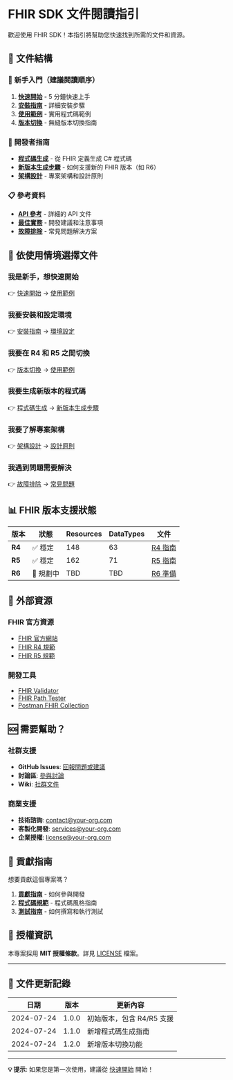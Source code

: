 # FHIR SDK 文件閱讀指引

歡迎使用 FHIR SDK！本指引將幫助您快速找到所需的文件和資源。

## 📖 文件結構

### 🚀 新手入門（建議閱讀順序）

1. **[快速開始](quick-start.md)** - 5 分鐘快速上手
2. **[安裝指南](installation.md)** - 詳細安裝步驟
3. **[使用範例](usage-examples.md)** - 實用程式碼範例
4. **[版本切換](version-switching.md)** - 無縫版本切換指南

### 🔧 開發者指南

- **[程式碼生成](code-generation.md)** - 從 FHIR 定義生成 C# 程式碼
- **[新版本生成步驟](new-version-generation.md)** - 如何支援新的 FHIR 版本（如 R6）
- **[架構設計](architecture.md)** - 專案架構和設計原則

### 📋 參考資料

- **[API 參考](api/)** - 詳細的 API 文件
- **[最佳實務](best-practices.md)** - 開發建議和注意事項
- **[故障排除](troubleshooting.md)** - 常見問題解決方案

## 🎯 依使用情境選擇文件

### 我是新手，想快速開始
👉 [快速開始](quick-start.md) → [使用範例](usage-examples.md)

### 我要安裝和設定環境
👉 [安裝指南](installation.md) → [環境設定](environment-setup.md)

### 我要在 R4 和 R5 之間切換
👉 [版本切換](version-switching.md) → [使用範例](usage-examples.md)

### 我要生成新版本的程式碼
👉 [程式碼生成](code-generation.md) → [新版本生成步驟](new-version-generation.md)

### 我要了解專案架構
👉 [架構設計](architecture.md) → [設計原則](design-principles.md)

### 我遇到問題需要解決
👉 [故障排除](troubleshooting.md) → [常見問題](faq.md)

## 📊 FHIR 版本支援狀態

| 版本 | 狀態 | Resources | DataTypes | 文件 |
|------|------|-----------|-----------|------|
| **R4** | ✅ 穩定 | 148 | 63 | [R4 指南](r4-guide.md) |
| **R5** | ✅ 穩定 | 162 | 71 | [R5 指南](r5-guide.md) |
| **R6** | 🚧 規劃中 | TBD | TBD | [R6 準備](r6-preparation.md) |

## 🔗 外部資源

### FHIR 官方資源
- [FHIR 官方網站](https://www.hl7.org/fhir/)
- [FHIR R4 規範](https://www.hl7.org/fhir/R4/)
- [FHIR R5 規範](https://www.hl7.org/fhir/R5/)

### 開發工具
- [FHIR Validator](https://confluence.hl7.org/display/FHIR/Using+the+FHIR+Validator)
- [FHIR Path Tester](http://hl7.org/fhirpath/)
- [Postman FHIR Collection](https://www.postman.com/fhir-org/)

## 🆘 需要幫助？

### 社群支援
- **GitHub Issues**: [回報問題或建議](https://github.com/your-org/FHIR-SDK/issues)
- **討論區**: [參與討論](https://github.com/your-org/FHIR-SDK/discussions)
- **Wiki**: [社群文件](https://github.com/your-org/FHIR-SDK/wiki)

### 商業支援
- **技術諮詢**: contact@your-org.com
- **客製化開發**: services@your-org.com
- **企業授權**: license@your-org.com

## 📝 貢獻指南

想要貢獻這個專案嗎？

1. **[貢獻指南](../CONTRIBUTING.md)** - 如何參與開發
2. **[程式碼規範](coding-standards.md)** - 程式碼風格指南
3. **[測試指南](testing-guide.md)** - 如何撰寫和執行測試

## 📄 授權資訊

本專案採用 **MIT 授權條款**。詳見 [LICENSE](../LICENSE) 檔案。

---

## 🔄 文件更新記錄

| 日期 | 版本 | 更新內容 |
|------|------|----------|
| 2024-07-24 | 1.0.0 | 初始版本，包含 R4/R5 支援 |
| 2024-07-24 | 1.1.0 | 新增程式碼生成指南 |
| 2024-07-24 | 1.2.0 | 新增版本切換功能 |

---

**💡 提示**: 如果您是第一次使用，建議從 [快速開始](quick-start.md) 開始！
